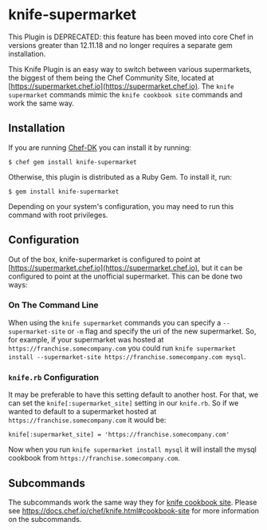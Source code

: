 # knife-supermarket

This Plugin is DEPRECATED: this feature has been moved into core Chef in
versions greater than 12.11.18 and no longer requires a separate gem
installation.

This Knife Plugin is an easy way to switch between various supermarkets, the
biggest of them being the Chef Community Site, located at
[https://supermarket.chef.io](https://supermarket.chef.io). The `knife
supermarket` commands mimic the `knife cookbook site` commands and work the
same way.

## Installation

If you are running [Chef-DK](https://downloads.chef.io/chef-dk/) you can
install it by running:

    $ chef gem install knife-supermarket

Otherwise, this plugin is distributed as a Ruby Gem. To install it, run:

    $ gem install knife-supermarket

Depending on your system's configuration, you may need to run this command with root privileges.

## Configuration

Out of the box, knife-supermarket is configured to point at [https://supermarket.chef.io](https://supermarket.chef.io), but it can be
configured to point at the unofficial supermarket. This can be done two ways:

### On The Command Line

When using the `knife supermarket` commands you can specify a `--supermarket-site` or `-m` flag and specify the uri of the new supermarket. So, for example, if your supermarket was hosted at `https://franchise.somecompany.com` you could run `knife supermarket install --supermarket-site https://franchise.somecompany.com mysql`.

### `knife.rb` Configuration

It may be preferable to have this setting default to another host. For that, we can set the `knife[:supermarket_site]` setting in our `knife.rb`. So if we
wanted to default to a supermarket hosted at
`https://franchise.somecompany.com` it would be:

    knife[:supermarket_site] = 'https://franchise.somecompany.com'

Now when you run `knife supermarket install mysql` it will install the mysql cookbook from `https://franchise.somecompany.com`.

## Subcommands
The subcommands work the same way they for [knife cookbook site](https://docs.chef.io/chef/knife.html#cookbook-site). Please see
<https://docs.chef.io/chef/knife.html#cookbook-site> for more information on the subcommands.
